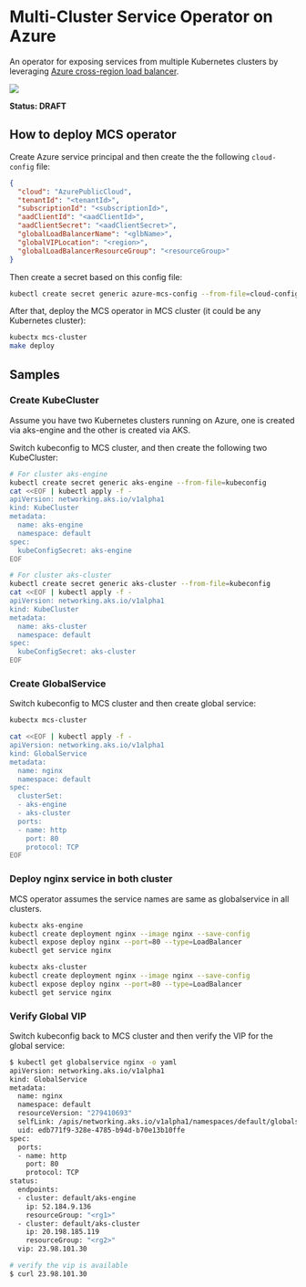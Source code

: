 # Multi-Cluster Service Operator on Azure

An operator for exposing services from multiple Kubernetes clusters by leveraging [Azure cross-region load balancer](https://docs.microsoft.com/en-us/azure/load-balancer/cross-region-overview).

![](https://docs.microsoft.com/en-us/azure/load-balancer/media/cross-region-overview/cross-region-load-balancer.png)

**Status: DRAFT**

## How to deploy MCS operator

Create Azure service principal and then create the the following `cloud-config` file:

```json
{
  "cloud": "AzurePublicCloud",
  "tenantId": "<tenantId>",
  "subscriptionId": "<subscriptionId>",
  "aadClientId": "<aadClientId>",
  "aadClientSecret": "<aadClientSecret>",
  "globalLoadBalancerName": "<glbName>",
  "globalVIPLocation": "<region>",
  "globalLoadBalancerResourceGroup": "<resourceGroup>"
}
```

Then create a secret based on this config file:

```sh
kubectl create secret generic azure-mcs-config --from-file=cloud-config
```

After that, deploy the MCS operator in MCS cluster (it could be any Kubernetes cluster):

```sh
kubectx mcs-cluster
make deploy
```

## Samples

### Create KubeCluster

Assume you have two Kubernetes clusters running on Azure, one is created via aks-engine and the other is created via AKS.

Switch kubeconfig to MCS cluster, and then create the following two KubeCluster:

```sh
# For cluster aks-engine
kubectl create secret generic aks-engine --from-file=kubeconfig
cat <<EOF | kubectl apply -f -
apiVersion: networking.aks.io/v1alpha1
kind: KubeCluster
metadata:
  name: aks-engine
  namespace: default
spec:
  kubeConfigSecret: aks-engine
EOF

# For cluster aks-cluster
kubectl create secret generic aks-cluster --from-file=kubeconfig
cat <<EOF | kubectl apply -f -
apiVersion: networking.aks.io/v1alpha1
kind: KubeCluster
metadata:
  name: aks-cluster
  namespace: default
spec:
  kubeConfigSecret: aks-cluster
EOF
```

### Create GlobalService

Switch kubeconfig to MCS cluster and then create global service:

```sh
kubectx mcs-cluster

cat <<EOF | kubectl apply -f -
apiVersion: networking.aks.io/v1alpha1
kind: GlobalService
metadata:
  name: nginx
  namespace: default
spec:
  clusterSet:
  - aks-engine
  - aks-cluster
  ports:
  - name: http
    port: 80
    protocol: TCP
EOF
```

### Deploy nginx service in both cluster

MCS operator assumes the service names are same as globalservice in all clusters.

```sh
kubectx aks-engine
kubectl create deployment nginx --image nginx --save-config
kubectl expose deploy nginx --port=80 --type=LoadBalancer
kubectl get service nginx

kubectx aks-cluster
kubectl create deployment nginx --image nginx --save-config
kubectl expose deploy nginx --port=80 --type=LoadBalancer
kubectl get service nginx
```

### Verify Global VIP

Switch kubeconfig back to MCS cluster and then verify the VIP for the global service:

```sh
$ kubectl get globalservice nginx -o yaml
apiVersion: networking.aks.io/v1alpha1
kind: GlobalService
metadata:
  name: nginx
  namespace: default
  resourceVersion: "279410693"
  selfLink: /apis/networking.aks.io/v1alpha1/namespaces/default/globalservices/nginx
  uid: edb771f9-328e-4785-b94d-b70e13b10ffe
spec:
  ports:
  - name: http
    port: 80
    protocol: TCP
status:
  endpoints:
  - cluster: default/aks-engine
    ip: 52.184.9.136
    resourceGroup: "<rg1>"
  - cluster: default/aks-cluster
    ip: 20.198.185.119
    resourceGroup: "<rg2>"
  vip: 23.98.101.30

# verify the vip is available
$ curl 23.98.101.30
```
